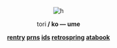 <div align="center" # @  uraumes
information .  .  .
			
 ![h](https://retrospring.s3.amazonaws.com/users/profile_pictures/112/877/431/508/402/046/large/Untitled375_20240730163354.png)
<div align="center"<strong>tori<strong> / ko  ― <strong>ume<strong>

[rentry](https://rentry.co/iteboshi)     [prns](https://pronouns.cc/@uraume)  [ids](https://rentry.co/uraumefied) [retrospring](https://retrospring.net/@uraume) [atabook](https://uraume.atabook.org/)
